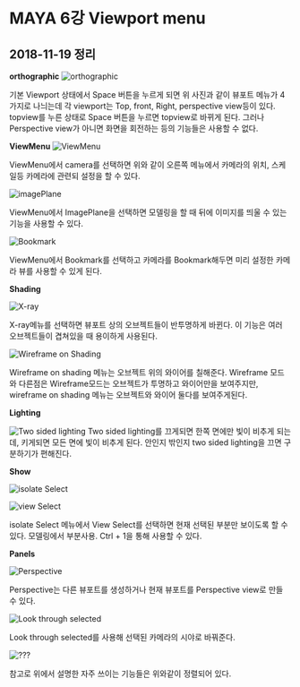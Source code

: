 MAYA 6강 Viewport menu
=======================
2018-11-19 정리
--------------

**orthographic**
![orthographic](image\20.png)


기본 Viewport 상태에서 Space 버튼을 누르게 되면 위 사진과 같이 뷰포트 메뉴가 4가지로 나늬는데 각 viewport는 Top, front, Right, perspective view등이 있다. topview를 누른 상태로 Space 버튼을 누르면 topview로 바뀌게 된다. 그러나 Perspective view가 아니면 화면을 회전하는 등의 기능들은 사용할 수 없다.


**ViewMenu**
![ViewMenu](image\21.png)


ViewMenu에서 camera를 선택하면 위와 같이 오른쪽 메뉴에서 카메라의 위치, 스케일등 카메라에 관련되 설정을 할 수 있다.


![imagePlane](image\22.png)


ViewMenu에서 ImagePlane을 선택하면 모델링을 할 때 뒤에 이미지를 띄울 수 있는 기능을 사용할 수 있다.


![Bookmark](image\23.png)


ViewMenu에서 Bookmark를 선택하고 카메라를 Bookmark해두면 미리 설정한 카메라 뷰를 사용할 수 있게 된다.


**Shading**


![X-ray](image\24.png)


X-ray메뉴를 선택하면 뷰포트 상의 오브젝트들이 반투명하게 바뀐다. 이 기능은 여러 오브젝트들이 겹쳐있을 때 용이하게 사용된다.

![Wireframe on Shading](image\25.png)


Wireframe on shading 메뉴는 오브젝트 위의 와이어를 칠해준다. Wireframe 모드와 다른점은 Wireframe모드는 오브젝트가 투명하고 와이어만을 보여주지만, wireframe on shading 메뉴는 오브젝트와 와이어 둘다를 보여주게된다.


**Lighting**

![Two sided lighting](image\26.png)
Two sided lighting를 끄게되면 한쪽 면에만 빛이 비추게 되는데, 키게되면 모든 면에 빛이 비추게 된다. 안인지 밖인지 two sided lighting을 끄면 구분하기가 편해진다.


**Show**

![isolate Select](image\27.png)


![view Select](image\28.png)


isolate Select 메뉴에서 View Select를 선택하면 현재 선택된 부분만 보이도록 할 수 있다. 모델링에서 부분사용. Ctrl + 1을 통해 사용할 수 있다.

**Panels**

![Perspective](image\29.png)


Perspective는 다른 뷰포트를 생성하거나 현재 뷰포트를 Perspective view로 만들 수 있다.


![Look through selected](image\30.png)


Look through selected를 사용해 선택된 카메라의 시야로 바꿔준다.


![???](image\31.png)


참고로 위에서 설명한 자주 쓰이는 기능들은 위와같이 정렬되어 있다.